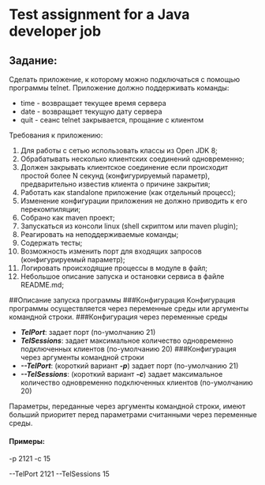 # Test assignment for a Java developer job

## Задание:
Сделать приложение, к которому можно подключаться с помощью программы telnet. 
Приложение должно поддерживать команды:
* time - возвращает текущее время сервера
* date - возвращает текущую дату сервера
* quit - сеанс telnet закрывается, прощание с клиентом

Требования к приложению:
1. Для работы с сетью использовать классы из Open JDK 8;
1. Обрабатывать несколько клиентских соединений одновременно;
1. Должен закрывать клиентское соединение если происходит простой более N секунд (конфигурируемый параметр), предварительно известив клиента о причине закрытия;
1. Работать как standalone приложение (как отдельный процесс);
1. Изменение конфигурации приложения не должно приводить к его перекомпиляции;
1. Собрано как maven проект;
1. Запускаться из консоли linux (shell скриптом или maven plugin);
1. Реагировать на неподдерживаемые команды;
1. Содержать тесты; 
1. Возможность изменить порт для входящих запросов (конфигурируемый параметр); 
1. Логировать происходящие процессы в модуле в файл; 
1. Небольшое описание запуска и остановки сервиса в файле README.md;

##Описание запуска программы
###Конфигурация
Конфигурация программы осуществляется через переменные среды или аргументы командной строки.
###Конфигурация через переменные среды
* ***TelPort***: задает порт (по-умолчанию 21)
* ***TelSessions***: задает максимальное количество одновременно подключенных клиентов (по-умолчанию 20)
###Конфигурация через аргументы командной строки
* ***--TelPort***: (короткий вариант ***-p***) задает порт (по-умолчанию 21)
* ***--TelSessions***: (короткий вариант ***-c***) задает максимальное количество одновременно подключенных клиентов (по-умолчанию 20)

Параметры, переданные через аргументы командной строки, имеют больший приоритет перед параметрами считанными через переменные среды.
#### Примеры:
-p 2121 -c 15

--TelPort 2121 --TelSessions 15 



